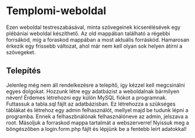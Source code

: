 # Templomi-weboldal
Ezen weboldal testreszabásával, minta szövegeinek kicserélésévek egy plébániai weboldal készíthető.
Az old mappában található a régebbi forrsákód, míg a foraskod mappában a most aktuális forráskód.
Hamarosan érkezik egy frissebb változat, ahol már nem kell olyan sok helyen átírni a szövegeket.

## Telepítés
Jelenleg még nem áll rendelkezésre a telepítő, így kézzel kell megcsinálni egyes dolgokat.
Hozzunk létre egy adatbázist a weboldalnak bármilyen néven!
Érdemes létrehozni egy külön MySQL fiókot a programnak.
Futtassuk a tabla.sql fájlt az adatbázisban. Ez létrehozza a szükséges táblákat és létrehoz egy admin felhasználót, mellyel majd be tudunk lépni a programba. Ennek a felhaszbnálónak felhasználóneve az admin, jelszava a root.
Másoljuk a forraskod mappa tartalmát a webszerverre!
Nyissuk meg a böngészőben a login.form.php fájlt és lépjünk be a fentebb leírt adatokkal!